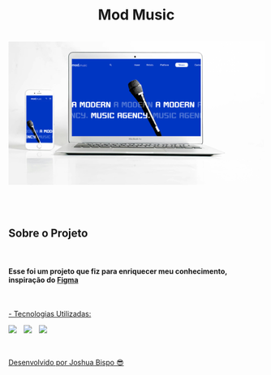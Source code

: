 <h1 align="center">Mod Music</h1>
<br>
<div align="center">
  <img width="750px" src="https://github.com/joshuabispo/projeto-mod-music/blob/master/img/Mockup%20-%20Mod.Music.png"/>
</div>
<br>
<br>
<br>
<h2>Sobre o Projeto</h2>
<br>
<h4>Esse foi um projeto que fiz para enriquecer meu conhecimento, inspiração do <a href="https://www.figma.com/design/SYQWUCYlwlEMbzk91zkLJY/30-Days-UIUX-Challenge--Community-?node-id=2-520&p=f&t=ZKDKLloaIfxYt07p-0">Figma</h4>
<br>
<p>- Tecnologias Utilizadas:</p>
<img align="left" width="30px" src="https://cdn.jsdelivr.net/gh/devicons/devicon@latest/icons/html5/html5-original-wordmark.svg" />
<img align="left" width="30px" src="https://cdn.jsdelivr.net/gh/devicons/devicon@latest/icons/css3/css3-original-wordmark.svg" />
<img align="left" width="30px" src="https://cdn.jsdelivr.net/gh/devicons/devicon@latest/icons/javascript/javascript-original.svg" />
<br>
<br>      
<br>      
<p>Desenvolvido por Joshua Bispo 😎</p>
